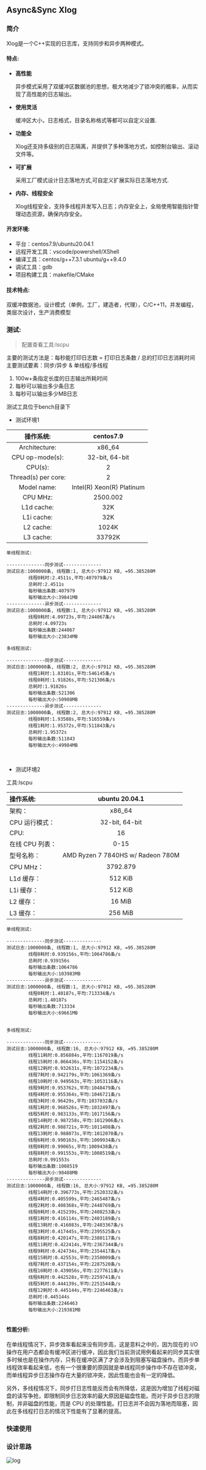 ## Async&Sync Xlog

 ### 简介

Xlog是一个C++实现的日志库，支持同步和异步两种模式。

#### 特点:

- **高性能**

  异步模式采用了双缓冲区数据池的思想，极大地减少了锁冲突的概率，从而实现了高性能的日志输出。

- **使用灵活**

  缓冲区大小，日志格式，目录名称格式等都可以自定义设置.

- **功能全**

  Xlog还支持多级别的日志隔离，并提供了多种落地方式，如控制台输出、滚动文件等。

- **可扩展**

  采用工厂模式设计日志落地方式,可自定义扩展实际日志落地方式.

- **内存、线程安全**

  Xlog线程安全，支持多线程并发写入日志；内存安全上，全局使用智能指针管理动态资源，确保内存安全。



 #### 开发环境:

- 平台：centos7.9/ubuntu20.04.1
- 远程开发工具：vscode/powershell/XShell
- 编译工具：centos/g++7.3.1 ubuntu/g++9.4.0
- 调试工具：gdb
- 项目构建工具：makefile/CMake



 #### 技术特点:

 双缓冲数据池，设计模式（单例，工厂，建造者，代理），C/C++11，并发编程，类层次设计，⽣产消费模型



### 测试:

>  配置查看工具:lscpu

主要的测试⽅法是：每秒能打印⽇志数 = 打印⽇志条数 / 总的打印⽇志消耗时间  
主要测试要素：同步/异步 & 单线程/多线程   

1. 100w+条指定⻓度的⽇志输出所耗时间   
2. 每秒可以输出多少条⽇志  
3. 每秒可以输出多少MB⽇志     

测试工具位于bench目录下

- 测试环境1

|      操作系统:      |         centos7.9         |
| :-----------------: | :-----------------------: |
|    Architecture:    |          x86_64           |
|   CPU op-mode(s):   |      32-bit, 64-bit       |
|       CPU(s):       |             2             |
| Thread(s) per core: |             2             |
|     Model name:     | Intel(R) Xeon(R) Platinum |
|      CPU MHz:       |         2500.002          |
|     L1d cache:      |            32K            |
|     L1i cache:      |            32K            |
|      L2 cache:      |           1024K           |
|      L3 cache:      |          33792K           |



```
单线程测试:

--------------同步测试--------------
测试日志:1000000条, 线程数:1, 总大小:97912 KB, =95.385280M
        线程0耗时:2.4511s,平均:407979条/s
        总耗时:2.4511s
        每秒输出条数:407979
        每秒输出大小:39841MB
--------------异步测试--------------
测试日志:1000000条, 线程数:1, 总大小:97912 KB, =95.385280M
        线程0耗时:4.09723s,平均:244067条/s
        总耗时:4.09723s
        每秒输出条数:244067
        每秒输出大小:23834MB
		
多线程测试:		
		
--------------同步测试--------------
测试日志:1000000条, 线程数:2, 总大小:97912 KB, =95.385280M
        线程1耗时:1.83101s,平均:546145条/s
        线程0耗时:1.91826s,平均:521306条/s
        总耗时:1.91826s
        每秒输出条数:521306
        每秒输出大小:50908MB
--------------异步测试--------------
测试日志:1000000条, 线程数:2, 总大小:97912 KB, =95.385280M
        线程0耗时:1.93588s,平均:516559条/s
        线程1耗时:1.95372s,平均:511843条/s
        总耗时:1.95372s
        每秒输出条数:511843
        每秒输出大小:49984MB
```

​		



- 测试环境2


工具:lscpu

|操作系统: | ubuntu 20.04.1|
|:----|:----:|
|架构：                     |           x86_64|
|CPU 运行模式：              |          32-bit, 64-bit|
|CPU:                      |           16|
|在线 CPU 列表：            |           0-15|
|型号名称：                 |           AMD Ryzen 7 7840HS w/ Radeon 780M |Graphics								  |
|CPU MHz：                 |           3792.879|
|L1d 缓存：                 |           512 KiB|
|L1i 缓存：                 |           512 KiB|
|L2 缓存：                  |           16 MiB|
|L3 缓存：                  |           256 MiB|



```
单线程测试:

--------------同步测试--------------
测试日志:1000000条, 线程数:1, 总大小:97912 KB, =95.385280M
        线程0耗时:0.939156s,平均:1064786条/s
        总耗时:0.939156s
        每秒输出条数:1064786
        每秒输出大小:103983MB
--------------异步测试--------------
测试日志:1000000条, 线程数:1, 总大小:97912 KB, =95.385280M
        线程0耗时:1.40187s,平均:713334条/s
        总耗时:1.40187s
        每秒输出条数:713334
        每秒输出大小:69661MB
		

多线程测试:	

--------------同步测试--------------
测试日志:1000000条, 线程数:16, 总大小:97912 KB, =95.385280M
        线程11耗时:0.856884s,平均:1167019条/s
        线程15耗时:0.866436s,平均:1154152条/s
        线程12耗时:0.932631s,平均:1072234条/s
        线程7耗时:0.942179s,平均:1061369条/s
        线程10耗时:0.949563s,平均:1053116条/s
        线程9耗时:0.953762s,平均:1048479条/s
        线程4耗时:0.955364s,平均:1046721条/s
        线程3耗时:0.96429s,平均:1037032条/s
        线程1耗时:0.968526s,平均:1032497条/s
        线程5耗时:0.983133s,平均:1017156条/s
        线程14耗时:0.987258s,平均:1012906条/s
        线程2耗时:0.988721s,平均:1011408条/s
        线程13耗时:0.988073s,平均:1012070条/s
        线程6耗时:0.990163s,平均:1009934条/s
        线程0耗时:0.99065s,平均:1009438条/s
        线程8耗时:0.991553s,平均:1008519条/s
        总耗时:0.991553s
        每秒输出条数:1008519
        每秒输出大小:98488MB
--------------异步测试--------------
测试日志:1000000条, 线程数:16, 总大小:97912 KB, =95.385280M
        线程14耗时:0.396773s,平均:2520332条/s
        线程4耗时:0.405599s,平均:2465487条/s
        线程2耗时:0.408368s,平均:2448769条/s
        线程0耗时:0.415239s,平均:2408253条/s
        线程1耗时:0.416114s,平均:2403189条/s
        线程13耗时:0.416083s,平均:2403367条/s
        线程3耗时:0.417445s,平均:2395525条/s
        线程8耗时:0.420147s,平均:2380117条/s
        线程11耗时:0.422414s,平均:2367344条/s
        线程9耗时:0.424734s,平均:2354417条/s
        线程15耗时:0.42553s,平均:2350009条/s
        线程7耗时:0.437154s,平均:2287520条/s
        线程10耗时:0.439056s,平均:2277611条/s
        线程6耗时:0.442528s,平均:2259741条/s
        线程5耗时:0.444139s,平均:2251544条/s
        线程12耗时:0.445144s,平均:2246463条/s
        总耗时:0.445144s
        每秒输出条数:2246463
        每秒输出大小:219381MB


```

#### 性能分析:

  在单线程情况下，异步效率看起来没有同步高，这是意料之中的，因为现在的 I/O 操作在用户态都会有缓冲区进行缓冲，因此我们当前测试用例看起来的同步其实很多时候也是在操作内存，只有在缓冲区满了才会涉及到阻塞写磁盘操作。而异步单线程效率看起来低，也有一个很重要的原因就是单线程同步操作中不存在锁冲突，而单线程异步日志操作存在大量的锁冲突，因此性能也会有一定的降低。  

  另外，多线程情况下，同步打日志性能反而会有所降低，这是因为增加了线程对磁盘的读写争抢，即限制同步日志效率的最大原因是磁盘性能。而对于异步日志的限制，并非磁盘的性能，而是 CPU 的处理性能。打日志并不会因为落地而阻塞，因此在多线程打日志的情况下性能有了显著的提高。



### 快速使用



### 设计思路

![log](README.assets/log.png)
